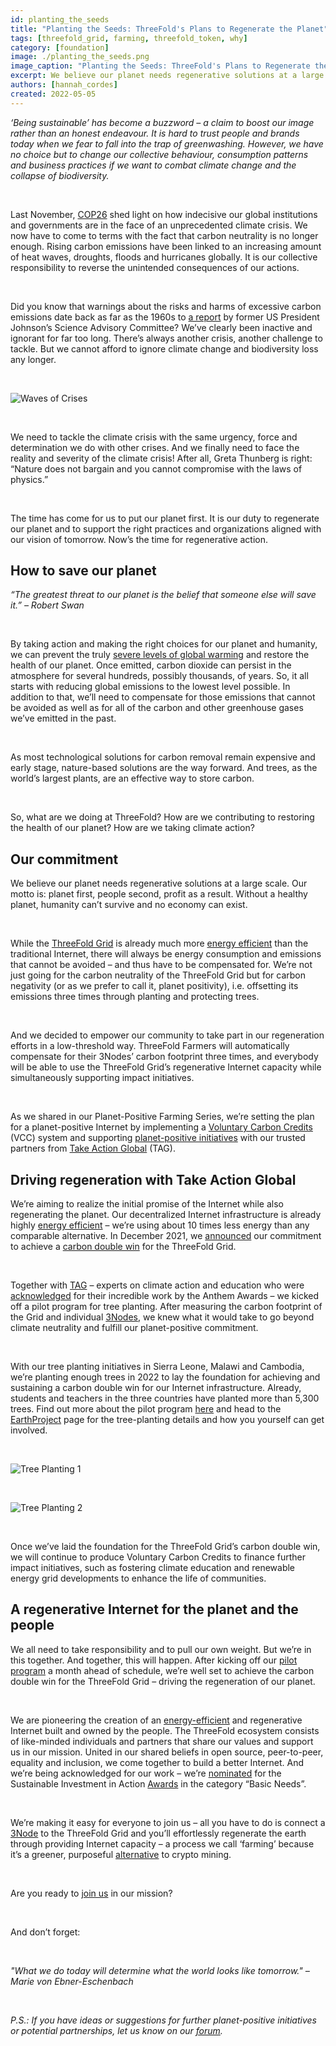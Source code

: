 ```yaml
---
id: planting_the_seeds
title: "Planting the Seeds: ThreeFold's Plans to Regenerate the Planet"
tags: [threefold_grid, farming, threefold_token, why]
category: [foundation]
image: ./planting_the_seeds.png
image_caption: "Planting the Seeds: ThreeFold's Plans to Regenerate the Planet."
excerpt: We believe our planet needs regenerative solutions at a large scale. ThreeFold and Take Action Global (TAG) are on a mission to regenerate the planet together.
authors: [hannah_cordes]
created: 2022-05-05
---
```


*‘Being sustainable’ has become a buzzword – a claim to boost our image rather than an honest endeavour. It is hard to trust people and brands today when we fear to fall into the trap of greenwashing. However, we have no choice but to change our collective behaviour, consumption patterns and business practices if we want to combat climate change and the collapse of biodiversity.*

<br/>

Last November, [COP26](https://www.nature.com/articles/d41586-021-03431-4) shed light on how indecisive our global institutions and governments are in the face of an unprecedented climate crisis. We now have to come to terms with the fact that carbon neutrality is no longer enough. Rising carbon emissions have been linked to an increasing amount of heat waves, droughts, floods and hurricanes globally. It is our collective responsibility to reverse the unintended consequences of our actions. 

<br/>

Did you know that warnings about the risks and harms of excessive carbon emissions date back as far as the 1960s to [a report](https://www.climatefiles.com/climate-change-evidence/presidents-report-atmospher-carbon-dioxide/) by former US President Johnson’s Science Advisory Committee? We’ve clearly been inactive and ignorant for far too long. There’s always another crisis, another challenge to tackle. But we cannot afford to ignore climate change and biodiversity loss any longer.

<br/>

![Waves of Crises](./waves_of_crises.png)

<br/>

We need to tackle the climate crisis with the same urgency, force and determination we do with other crises. And we finally need to face the reality and severity of the climate crisis! After all, Greta Thunberg is right: “Nature does not bargain and you cannot compromise with the laws of physics.”

<br/>

The time has come for us to put our planet first. It is our duty to regenerate our planet and to support the right practices and organizations aligned with our vision of tomorrow. Now’s the time for regenerative action.

## How to save our planet

*“The greatest threat to our planet is the belief that someone else will save it.” – Robert Swan*

<br/>

By taking action and making the right choices for our planet and humanity, we can prevent the truly [severe levels of global warming](https://www.technologyreview.com/2021/12/23/1042973/climate-change-action-progress-clean-energy/) and restore the health of our planet. Once emitted, carbon dioxide can persist in the atmosphere for several hundreds, possibly thousands, of years. So, it all starts with reducing global emissions to the lowest level possible. In addition to that, we’ll need to compensate for those emissions that cannot be avoided as well as for all of the carbon and other greenhouse gases we’ve emitted in the past.

<br/>

As most technological solutions for carbon removal remain expensive and early stage, nature-based solutions are the way forward. And trees, as the world’s largest plants, are an effective way to store carbon.

<br/>

So, what are we doing at ThreeFold? How are we contributing to restoring the health of our planet? How are we taking climate action?

## Our commitment

We believe our planet needs regenerative solutions at a large scale. Our motto is: planet first, people second, profit as a result. Without a healthy planet, humanity can’t survive and no economy can exist.

<br/>

While the [ThreeFold Grid](https://library.threefold.me/info/threefold#/tfgrid/threefold__tfgrid_home) is already much more [energy efficient](https://threefold.io/blog/post/for_our_planet/) than the traditional Internet, there will always be energy consumption and emissions that cannot be avoided – and thus have to be compensated for. We’re not just going for the carbon neutrality of the ThreeFold Grid but for carbon negativity (or as we prefer to call it, planet positivity), i.e. offsetting its emissions three times through planting and protecting trees.

<br/>

And we decided to empower our community to take part in our regeneration efforts in a low-threshold way. ThreeFold Farmers will automatically compensate for their 3Nodes’ carbon footprint three times, and everybody will be able to use the ThreeFold Grid’s regenerative Internet capacity while simultaneously supporting impact initiatives.

<br/>

As we shared in our Planet-Positive Farming Series, we’re setting the plan for a planet-positive Internet by implementing a [Voluntary Carbon Credits](https://forum.threefold.io/t/threefold-on-track-to-be-planet-positive/2097?u=hannahcordes) (VCC) system and supporting [planet-positive initiatives](https://forum.threefold.io/t/supporting-initiatives-to-regenerate-the-planet/2110?u=hannahcordes) with our trusted partners from [Take Action Global](https://forum.threefold.io/t/driving-regeneration-with-tag/2120?u=hannahcordes) (TAG). 

## Driving regeneration with Take Action Global

We’re aiming to realize the initial promise of the Internet while also regenerating the planet. Our decentralized Internet infrastructure is already highly [energy efficient](https://threefold.io/blog/post/internet_energy_consumption/) – we’re using about 10 times less energy than any comparable alternative. In December 2021, we [announced](https://www.prnewswire.com/news-releases/threefold-and-take-action-global-partner-to-bring-internet-access-to-1-billion-people-across-the-globe-301446693.html) our commitment to achieve a [carbon double win](https://forum.threefold.io/c/ecosystem-developments/sustainability/90) for the ThreeFold Grid.

<br/>

Together with [TAG](https://threefold.io/partners/take_action_global/) – experts on climate action and education who were [acknowledged](https://twitter.com/threefold_io/status/1493980240275812352?s=20&t=uW8aclYr82-xqQkEsCeGWw) for their incredible work by the Anthem Awards – we kicked off a pilot program for tree planting. After measuring the carbon footprint of the Grid and individual [3Nodes](https://threefold.io/farm), we knew what it would take to go beyond climate neutrality and fulfill our planet-positive commitment.

<br/>

With our tree planting initiatives in Sierra Leone, Malawi and Cambodia, we’re planting enough trees in 2022 to lay the foundation for achieving and sustaining a carbon double win for our Internet infrastructure. Already, students and teachers in the three countries have planted more than 5,300 trees. Find out more about the pilot program [here](https://forum.threefold.io/t/driving-regeneration-with-tag/2120?u=hannahcordes) and head to the [EarthProject](https://earthproject.org/treeplanting) page for the tree-planting details and how you yourself can get involved.

<br/>

![Tree Planting 1](./tree_planting_1.png)

<br/>

![Tree Planting 2](./tree_planting_2.png)

<br/>

Once we’ve laid the foundation for the ThreeFold Grid’s carbon double win, we will continue to produce Voluntary Carbon Credits to finance further impact initiatives, such as fostering climate education and renewable energy grid developments to enhance the life of communities.

## A regenerative Internet for the planet and the people

We all need to take responsibility and to pull our own weight. But we’re in this together. And together, this will happen. After kicking off our [pilot program](https://forum.threefold.io/t/driving-regeneration-with-tag/2120?u=hannahcordes) a month ahead of schedule, we’re well set to achieve the carbon double win for the ThreeFold Grid – driving the regeneration of our planet.

<br/>

We are pioneering the creation of an [energy-efficient](https://threefold.io/blog/post/internet_energy_consumption/) and regenerative Internet built and owned by the people. The ThreeFold ecosystem consists of like-minded individuals and partners that share our values and support us in our mission. United in our shared beliefs in open source, peer-to-peer, equality and inclusion, we come together to build a better Internet. And we’re being acknowledged for our work – we’re [nominated](https://evenements.optionfinance.fr/les-debats-finance-impact-rse/content/candidats-sia) for the Sustainable Investment in Action [Awards](https://sustainableinvestmentinaction.com/awards-conferences-2022/) in the category “Basic Needs”.

<br/>

We’re making it easy for everyone to join us – all you have to do is connect a [3Node](https://threefold.io/farm) to the ThreeFold Grid and you’ll effortlessly regenerate the earth through providing Internet capacity – a process we call ‘farming’ because it’s a greener, purposeful [alternative](https://threefold.io/blog/post/farming_a_greener_alternative_to_crypto_mining/) to crypto mining.

<br/>

Are you ready to [join us](https://t.me/threefold) in our mission?

<br/>

And don’t forget:

<br/>

*"What we do today will determine what the world looks like tomorrow." – Marie von Ebner-Eschenbach*

<br/>

*P.S.: If you have ideas or suggestions for further planet-positive initiatives or potential partnerships, let us know on our [forum](https://forum.threefold.io/c/ecosystem-developments/sustainability/90).*
